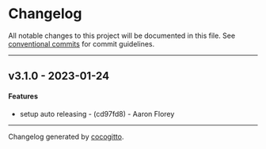 # Changelog
All notable changes to this project will be documented in this file. See [conventional commits](https://www.conventionalcommits.org/) for commit guidelines.

- - -
## v3.1.0 - 2023-01-24
#### Features
- setup auto releasing - (cd97fd8) - Aaron Florey
- - -

Changelog generated by [cocogitto](https://github.com/cocogitto/cocogitto).